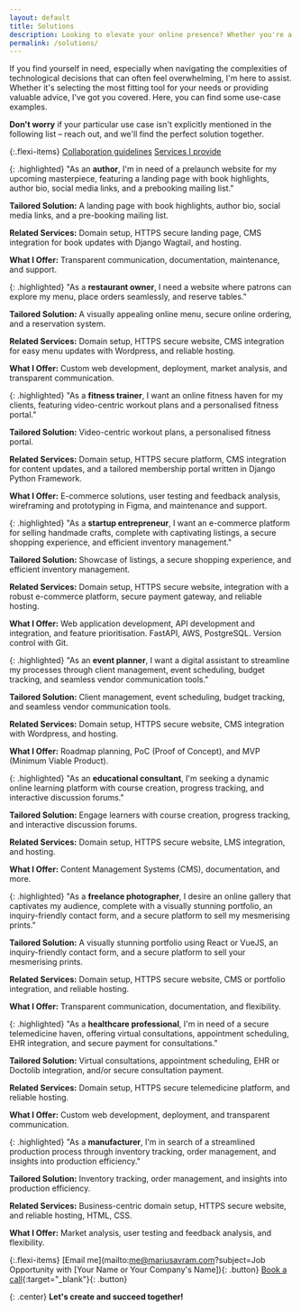 ```yaml
---
layout: default
title: Solutions
description: Looking to elevate your online presence? Whether you're a small business owner, fitness enthusiast, or author, I provide tailored solutions to help you stand out. As a Freelance Fullstack Software Developer with a product-oriented approach, I specialize in creating custom websites and web applications designed to meet your unique needs. Let’s bring your vision to life with efficient, scalable, and user-focused solutions.
permalink: /solutions/
---
```


If you find yourself in need, especially when navigating the complexities of technological decisions that can often feel overwhelming, I'm here to assist. Whether it's selecting the most fitting tool for your needs or providing valuable advice, I've got you covered. Here, you can find some use-case examples.

**Don't worry** if your particular use case isn't explicitly mentioned in the following list – reach out, and we'll find the perfect solution together.

{:.flexi-items}
[Collaboration guidelines](/collaboration/)
[Services I provide](/lets_work_together/)

{: .highlighted}
"As an **author**, I'm in need of a prelaunch website for my upcoming masterpiece, featuring a landing page with book highlights, author bio, social media links, and a prebooking mailing list."

**Tailored Solution:** A landing page with book highlights, author bio, social media links, and a pre-booking mailing list.

**Related Services:** Domain setup, HTTPS secure landing page, CMS integration for book updates with Django Wagtail, and hosting.

**What I Offer:** Transparent communication, documentation, maintenance, and support.

{: .highlighted}
"As a **restaurant owner**, I need a website where patrons can explore my menu, place orders seamlessly, and reserve tables."

**Tailored Solution:** A visually appealing online menu, secure online ordering, and a reservation system.

**Related Services:** Domain setup, HTTPS secure website, CMS integration for easy menu updates with Wordpress, and reliable hosting.

**What I Offer:** Custom web development, deployment, market analysis, and transparent communication.

{: .highlighted}
"As a **fitness trainer**, I want an online fitness haven for my clients, featuring video-centric workout plans and a personalised fitness portal."

**Tailored Solution:** Video-centric workout plans, a personalised fitness portal.

**Related Services:** Domain setup, HTTPS secure platform, CMS integration for content updates, and a tailored membership portal written in Django Python Framework.

**What I Offer:** E-commerce solutions, user testing and feedback analysis, wireframing and prototyping in Figma, and maintenance and support.

{: .highlighted}
"As a **startup entrepreneur**, I want an e-commerce platform for selling handmade crafts, complete with captivating listings, a secure shopping experience, and efficient inventory management."

**Tailored Solution:** Showcase of listings, a secure shopping experience, and efficient inventory management.

**Related Services:** Domain setup, HTTPS secure website, integration with a robust e-commerce platform, secure payment gateway, and reliable hosting.

**What I Offer:** Web application development, API development and integration, and feature prioritisation. FastAPI, AWS, PostgreSQL. Version control with Git.

{: .highlighted}
"As an **event planner**, I want a digital assistant to streamline my processes through client management, event scheduling, budget tracking, and seamless vendor communication tools."

**Tailored Solution:** Client management, event scheduling, budget tracking, and seamless vendor communication tools.

**Related Services:** Domain setup, HTTPS secure website, CMS integration with Wordpress, and hosting.

**What I Offer:** Roadmap planning, PoC (Proof of Concept), and MVP (Minimum Viable Product).

{: .highlighted}
"As an **educational consultant**, I'm seeking a dynamic online learning platform with course creation, progress tracking, and interactive discussion forums."

**Tailored Solution:** Engage learners with course creation, progress tracking, and interactive discussion forums.

**Related Services:** Domain setup, HTTPS secure website, LMS integration, and hosting.

**What I Offer:** Content Management Systems (CMS), documentation, and more.

{: .highlighted}
"As a **freelance photographer**, I desire an online gallery that captivates my audience, complete with a visually stunning portfolio, an inquiry-friendly contact form, and a secure platform to sell my mesmerising prints."

**Tailored Solution:** A visually stunning portfolio using React or VueJS, an inquiry-friendly contact form, and a secure platform to sell your mesmerising prints.

**Related Services:** Domain setup, HTTPS secure website, CMS or portfolio integration, and reliable hosting.

**What I Offer:** Transparent communication, documentation, and flexibility.

{: .highlighted}
"As a **healthcare professional**, I'm in need of a secure telemedicine haven, offering virtual consultations, appointment scheduling, EHR integration, and secure payment for consultations."

**Tailored Solution:** Virtual consultations, appointment scheduling, EHR or Doctolib integration, and/or secure consultation payment.

**Related Services:** Domain setup, HTTPS secure telemedicine platform, and reliable hosting.

**What I Offer:** Custom web development, deployment, and transparent communication.

{: .highlighted}
"As a **manufacturer**, I'm in search of a streamlined production process through inventory tracking, order management, and insights into production efficiency."

**Tailored Solution:** Inventory tracking, order management, and insights into production efficiency.

**Related Services:** Business-centric domain setup, HTTPS secure website, and reliable hosting, HTML, CSS.

**What I Offer:** Market analysis, user testing and feedback analysis, and flexibility.

{:.flexi-items}
[Email me](mailto:me@mariusavram.com?subject=Job Opportunity with [Your Name or Your Company's Name]){: .button}
[Book a call](https://calendly.com/mariusavram/20min){:target="_blank"}{: .button}

{: .center}
**Let's create and succeed together!**